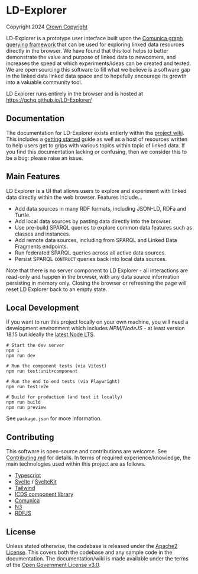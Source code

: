 # LD-Explorer

Copyright 2024 [Crown Copyright](https://www.nationalarchives.gov.uk/information-management/re-using-public-sector-information/uk-government-licensing-framework/crown-copyright/)

LD-Explorer is a prototype user interface built upon the [Comunica graph querying framework](https://comunica.dev/) that can be used for exploring linked data resources directly in the browser. We have found that this tool helps to better demonstrate the value and purpose of linked data to newcomers, and increases the speed at which experiments/ideas can be created and tested. We are open sourcing this software to fill what we believe is a software gap in the linked data linked data space and to hopefully encourage its growth into a valuable community tool.

LD Explorer runs entirely in the browser and is hosted at https://gchq.github.io/LD-Explorer/

## Documentation

The documentation for LD-Explorer exists entierly within the [project wiki](https://github.com/gchq/LD-Explorer/wiki). This includes a [getting started](https://github.com/gchq/LD-Explorer/wiki/Getting-Started) guide as well as a host of resources written to help users get to grips with various topics within topic of linked data. If you find this documentation lacking or confusing, then we consider this to be a bug: please raise an issue.

## Main Features

LD Explorer is a UI that allows users to explore and experiment with linked data directly within the web browser. Features include...

- Add data sources in many RDF formats, including JSON-LD, RDFa and Turtle.
- Add local data sources by pasting data directly into the browser.
- Use pre-build SPARQL queries to explore common data features such as classes and instances.
- Add remote data sources, including from SPARQL and Linked Data Fragments endpoints.
- Run federated SPARQL queries across all active data sources.
- Persist SPARQL `CONTRUCT` queries back into local data sources.

Note that there is no server component to LD Explorer - all interactions are read-only and happen in the browser, with any data source information persisting in memory only. Closing the browser or refreshing the page will reset LD Explorer back to an empty state.

## Local Development

If you want to run this project locally on your own machine, you will need a development environment which includes _NPM/NodeJS_ - at least version 18.15 but ideally the [latest Node LTS](https://nodejs.org/en).

```
# Start the dev server
npm i
npm run dev

# Run the component tests (via Vitest)
npm run test:unit+component

# Run the end to end tests (via Playwright)
npm run test:e2e

# Build for production (and test it locally)
npm run build
npm run preview
```

See `package.json` for more information.

## Contributing

This software is open-source and contributions are welcome. See [Contributing.md](./CONTRIBUTING.md) for details. In terms of required experience/knowledge, the main technologies used within this project are as follows.

- [Typescript](https://www.typescriptlang.org/)
- [Svelte](https://svelte.dev/) / [SvelteKit](https://kit.svelte.dev/)
- [Tailwind](https://tailwindcss.com/)
- [ICDS component library](https://design.sis.gov.uk/components)
- [Comunica](https://comunica.dev/)
- [N3](https://rdf.js.org/N3.js/)
- [RDFJS](https://rdf.js.org/)

## License

Unless stated otherwise, the codebase is released under the [Apache2 License](https://www.apache.org/licenses/LICENSE-2.0). This covers both the codebase and any sample code in the documentation. The documentation/wiki is made available under the terms of the [Open Government License v3.0](https://www.nationalarchives.gov.uk/doc/open-government-licence/version/3/).
